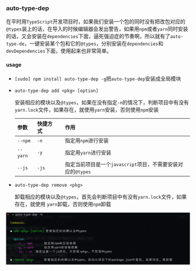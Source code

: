 ### auto-type-dep

在平时用`TypeScript`开发项目时，如果我们安装一个包的同时没有把改包对应的`@types`装上的话，在导入的时候编辑器会发出警告，如果用`npm`或者`yarn`同时安装的话，又会安装在`dependencies`下面，逼死强迫症的节奏啊，所以就有了`auto-type-de`，一键安装某个包和它的`@types`，分别安装在`dependencies`和`devDependencies`下面，使用起来也非常简单。

#### usage

- `[sudo] npm install auto-type-dep -g`把`auto-type-dep`安装成全局模块

- `auto-type-dep add <pkg> [option]`

  安装相应的模块以及`@types`，如果在没有指定`-n`的情况下，判断项目中有没有`yarn.lock`文件，如果存在，就使用`yarn`安装，否则使用`npm`安装

  | 参数       | 快捷方式  |     | 作用                                       |
  | -------- | ----- | --- | ---------------------------------------- |
  | `--npm`  | `-n`  |     | 指定用`npm`进行安装                             |
  | `--yarn` | `-y`  |     | 指定用`yarn`进行安装                            |
  | `--js`   | `-js` |     | 指定当前项目是一个`javascript`项目，不需要安装对应的`@types` |

- `auto-type-dep remove <pkg>`

  卸载相应的模块以及`@types`，首先会判断项目中有没有`yarn.lock`文件，如果存在，就使用  `yarn`卸载，否则使用`npm`卸载

![帮助文档](screen.png)
